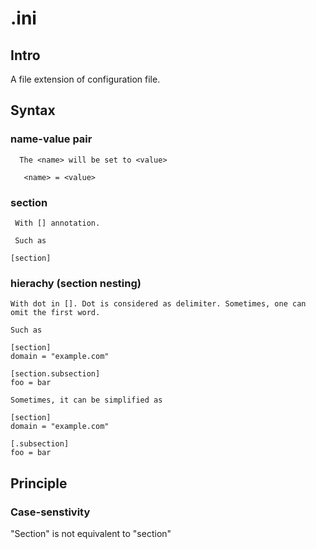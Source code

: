 # .ini
## Intro
A file extension of configuration file.
## Syntax
### name-value pair

      The <name> will be set to <value>
      
       <name> = <value>

### section

     With [] annotation.

     Such as 
     
    [section]

### hierachy (section nesting)

    With dot in []. Dot is considered as delimiter. Sometimes, one can omit the first word.

    Such as 

    [section]
    domain = "example.com"
    
    [section.subsection]
    foo = bar

    Sometimes, it can be simplified as 

    [section]
    domain = "example.com"
    
    [.subsection]
    foo = bar
    

    
## Principle
### Case-senstivity

"Section" is not equivalent to "section"
